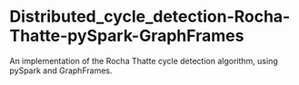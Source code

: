 # Distributed_cycle_detection-Rocha-Thatte-pySpark-GraphFrames
An implementation of the Rocha Thatte cycle detection algorithm, using pySpark and GraphFrames.
